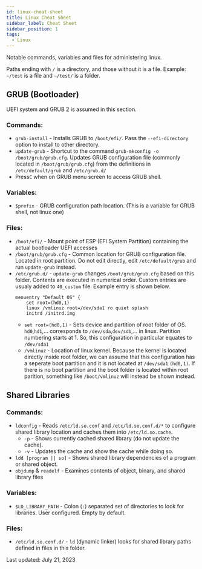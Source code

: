 ```yaml
---
id: linux-cheat-sheet
title: Linux Cheat Sheet
sidebar_label: Cheat Sheet
sidebar_position: 1
tags:
  - Linux
---
```


Notable commands, variables and files for administering linux.

Paths ending with `/` is a directory, and those without it is a file. Example: `~/test` is a file and `~/test/` is a folder.

## GRUB (Bootloader)

UEFI system and GRUB 2 is assumed in this section.

### Commands:

- `grub-install` - Installs GRUB to `/boot/efi/`. Pass the `--efi-directory` option to install to other directory.
- `update-grub` - Shortcut to the command `grub-mkconfig -o /boot/grub/grub.cfg`. Updates GRUB configuration file (commonly located in `/boot/grub/grub.cfg`) from the definitions in `/etc/default/grub` and `/etc/grub.d/`
- Press`C` when on GRUB menu screen to access GRUB shell.

### Variables:

- `$prefix` - GRUB configuration path location. (This is a variable for GRUB shell, not linux one)

### Files:

- `/boot/efi/` - Mount point of ESP (EFI System Partition) containing the actual bootloader UEFI accesses
- `/boot/grub/grub.cfg` - Common location for GRUB configuration file. Located in root partition. Do not edit directly, edit `/etc/default/grub` and run `update-grub` instead.
- `/etc/grub.d/` - `update-grub` changes `/boot/grub/grub.cfg` based on this folder. Contents are executed in numerical order. Custom entries are usualy added to `40_custom` file. Example entry is shown below.
  ```
  menuentry "Default OS" {
      set root=(hd0,1)
      linux /vmlinuz root=/dev/sda1 ro quiet splash
      initrd /initrd.img
  ```
  - `set root=(hd0,1)` - Sets device and partition of root folder of OS. `hd0`,`hd1`,... corresponds to `/dev/sda`,`dev/sdb`,... in linux. Partition numbering starts at 1. So, this configuration in particular equates to `/dev/sda1`
  - `/vmlinuz` - Location of linux kernel. Because the kernel is located directly inside root folder, we can assume that this configuration has a seperate boot partition and it is not located at `/dev/sda1` `(hd0,1)`. If there is no boot partition and the boot folder is located within root parition, something like `/boot/vmlinuz` will instead be shown instead.

## Shared Libraries

### Commands:

- `ldconfig` - Reads `/etc/ld.so.conf` and `/etc/ld.so.conf.d/*` to configure shared library location and caches them into `/etc/ld.so.cache`.
  - `-p` - Shows currently cached shared library (do not update the cache).
  - `-v` - Updates the cache and show the cache while doing so.
- `ldd [program || so]` - Shows shared library dependencies of a program or shared object.
- `objdump` & `readelf` - Examines contents of object, binary, and shared library files

### Variables:

- `$LD_LIBRARY_PATH` - Colon (`:`) separated set of directories to look for libraries. User configured. Empty by default.

### Files:

- `/etc/ld.so.conf.d/` - `ld` (dynamic linker) looks for shared library paths defined in files in this folder.

Last updated: July 21, 2023
